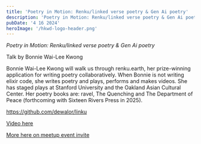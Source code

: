 ```yaml
---
title: 'Poetry in Motion: Renku/linked verse poetry & Gen Ai poetry'
description: 'Poetry in Motion: Renku/linked verse poetry & Gen Ai poetry'
pubDate: '4 16 2024'
heroImage: '/hkwd-logo-header.png'
---
```


*Poetry in Motion: Renku/linked verse poetry & Gen Ai poetry*

Talk by Bonnie Wai-Lee Kwong

Bonnie Wai-Lee Kwong will walk us through renku.earth, her prize-winning application for writing poetry collaboratively. When Bonnie is not writing elixir code, she writes poetry and plays, performs and makes videos. She has staged plays at Stanford University and the Oakland Asian Cultural Center. Her poetry books are: ravel, The Quenching and The Department of Peace (forthcoming with Sixteen Rivers Press in 2025).

https://github.com/dewalor/linku

[Video here]()

[More here on meetup event invite](https://www.meetup.com/hk-web-dev/events/298683911)